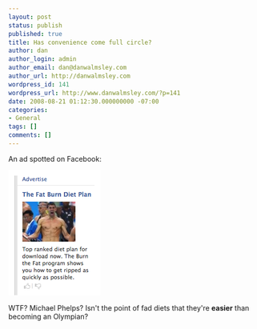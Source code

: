```yaml
---
layout: post
status: publish
published: true
title: Has convenience come full circle?
author: dan
author_login: admin
author_email: dan@danwalmsley.com
author_url: http://danwalmsley.com
wordpress_id: 141
wordpress_url: http://www.danwalmsley.com/?p=141
date: 2008-08-21 01:12:30.000000000 -07:00
categories:
- General
tags: []
comments: []
---
```

An ad spotted on Facebook:

<a href="/wp-content/uploads/2008/08/phelpsad.png"><img class="alignnone size-medium wp-image-142" title="Phelps Ad" src="/wp-content/uploads/2008/08/phelpsad.png" alt="" width="184" height="250" /></a>

WTF? Michael Phelps? Isn't the point of fad diets that they're <strong>easier</strong> than becoming an Olympian?
